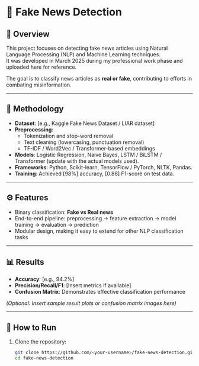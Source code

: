 # 📰 Fake News Detection  

## 📌 Overview  
This project focuses on detecting fake news articles using Natural Language Processing (NLP) and Machine Learning techniques.  
It was developed in March 2025 during my professional work phase and uploaded here for reference.  

The goal is to classify news articles as **real or fake**, contributing to efforts in combating misinformation.  

---

## 🔬 Methodology  
- **Dataset**: [e.g., Kaggle Fake News Dataset / LIAR dataset]  
- **Preprocessing**:  
  - Tokenization and stop-word removal  
  - Text cleaning (lowercasing, punctuation removal)  
  - TF-IDF / Word2Vec / Transformer-based embeddings  
- **Models**: Logistic Regression, Naive Bayes, LSTM / BiLSTM / Transformer (update with the actual models used).  
- **Frameworks**: Python, Scikit-learn, TensorFlow / PyTorch, NLTK, Pandas.  
- **Training**: Achieved [98%] accuracy, [0.86] F1-score on test data.  

---

## ⚙️ Features  
- Binary classification: **Fake vs Real news**  
- End-to-end pipeline: preprocessing → feature extraction → model training → evaluation → prediction  
- Modular design, making it easy to extend for other NLP classification tasks  

---

## 📊 Results  
- **Accuracy**: [e.g., 94.2%]  
- **Precision/Recall/F1**: [Insert metrics if available]  
- **Confusion Matrix**: Demonstrates effective classification performance  

*(Optional: Insert sample result plots or confusion matrix images here)*  

---

## 🚀 How to Run  

1. Clone the repository:  
   ```bash
   git clone https://github.com/<your-username>/fake-news-detection.git
   cd fake-news-detection
